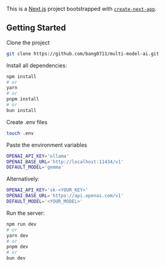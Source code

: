 This is a [Next.js](https://nextjs.org/) project bootstrapped with [`create-next-app`](https://github.com/vercel/next.js/tree/canary/packages/create-next-app).

## Getting Started

Clone the project

```bash
git clone https://github.com/bang0711/multi-model-ai.git
```

Install all dependencies:

```bash
npm install
# or
yarn
# or
pnpm install
# or
bun install
```

Create .env files

```bash
touch .env
```

Paste the environment variables

```bash
OPENAI_API_KEY='ollama'
OPENAI_BASE_URL='http://localhost:11434/v1'
DEFAULT_MODEL='gemma'
```

Alternatively:

```bash
OPENAI_API_KEY='sk-<YOUR_KEY>'
OPENAI_BASE_URL='https://api.openai.com/v1'
DEFAULT_MODEL='<YOUR_MODEL>'
```

Run the server:

```bash
npm run dev
# or
yarn dev
# or
pnpm dev
# or
bun dev
```
